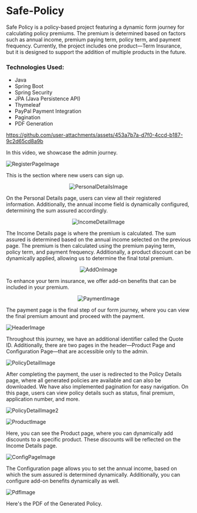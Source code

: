 # Safe-Policy

Safe Policy is a policy-based project featuring a dynamic form journey for calculating policy premiums. The premium is determined based on factors such as annual income, premium paying term, policy term, and payment frequency. Currently, the project includes one product—Term Insurance, but it is designed to support the addition of multiple products in the future.

### Technologies Used:
- Java  
- Spring Boot  
- Spring Security  
- JPA (Java Persistence API)  
- Thymeleaf  
- PayPal Payment Integration  
- Pagination  
- PDF Generation

https://github.com/user-attachments/assets/453a7b7a-d7f0-4ccd-b187-9c2d65cd8a9b

In this video, we showcase the admin journey.

![RegisterPageImage](https://github.com/user-attachments/assets/1e9c249c-e163-477e-bec1-b7951dc0f8ec)

This is the section where new users can sign up.

<p align="center">
  <img src="https://github.com/user-attachments/assets/a00b66f0-eabd-493b-98e8-23581bfb2cbd" alt="PersonalDetailsImage">
</p>

On the Personal Details page, users can view all their registered information. Additionally, the annual income field is dynamically configured, determining the sum assured accordingly.

<p align="center">
  <img src="https://github.com/user-attachments/assets/2a17912a-43df-42a9-8651-a697159dda91" alt="IncomeDetailImage">
</p>

The Income Details page is where the premium is calculated. The sum assured is determined based on the annual income selected on the previous page. The premium is then calculated using the premium paying term, policy term, and payment frequency. Additionally, a product discount can be dynamically applied, allowing us to determine the final total premium.

<p align="center">
  <img src="https://github.com/user-attachments/assets/5b58be45-c2f7-4a5e-9854-b3c4f1f4fcf8" alt="AddOnImage">
</p>

To enhance your term insurance, we offer add-on benefits that can be included in your premium.

<p align="center">
  <img src="https://github.com/user-attachments/assets/d2e27058-44ab-497f-afef-ecad44725e89" alt="PaymentImage">
</p>

The payment page is the final step of our form journey, where you can view the final premium amount and proceed with the payment.

![HeaderImage](https://github.com/user-attachments/assets/da1fc6cb-64c5-451e-9d1e-673b650d48a5)

Throughout this journey, we have an additional identifier called the Quote ID. Additionally, there are two pages in the header—Product Page and Configuration Page—that are accessible only to the admin.

![PolicyDetailImage](https://github.com/user-attachments/assets/d2f04b33-3ed9-4020-b6c1-3570d3057f76)

After completing the payment, the user is redirected to the Policy Details page, where all generated policies are available and can also be downloaded. We have also implemented pagination for easy navigation. On this page, users can view policy details such as status, final premium, application number, and more.

![PolicyDetailImage2](https://github.com/user-attachments/assets/62857462-fc3e-4639-b8aa-5ed32adccb5e)


![ProductImage](https://github.com/user-attachments/assets/0470eae5-e19b-4fe2-9ed5-976322fca5e5)

Here, you can see the Product page, where you can dynamically add discounts to a specific product. These discounts will be reflected on the Income Details page.

![ConfigPageImage](https://github.com/user-attachments/assets/00c38cc5-9872-4cc5-8974-f4ce7e181eaf)

The Configuration page allows you to set the annual income, based on which the sum assured is determined dynamically. Additionally, you can configure add-on benefits dynamically as well.

![PdfImage](https://github.com/user-attachments/assets/0a99d33e-4729-4e63-b914-d8c86e34cef4)

Here's the PDF of the Generated Policy.
